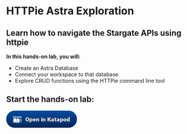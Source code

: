 # HTTPie Astra Exploration

## Learn how to navigate the Stargate APIs using httpie

**In this hands-on lab, you will:**
* Create an Astra Database
* Connect your workspace to that database
* Explore CRUD functions using the HTTPie command line tool

## Start the hands-on lab:

[![Open in KataPod](https://github.com/DataStax-Academy/katapod-shared-assets/blob/main/images/open-in-katapod.png)](https://gitpod.io/#https://github.com/synedra/httpie-katapod)
